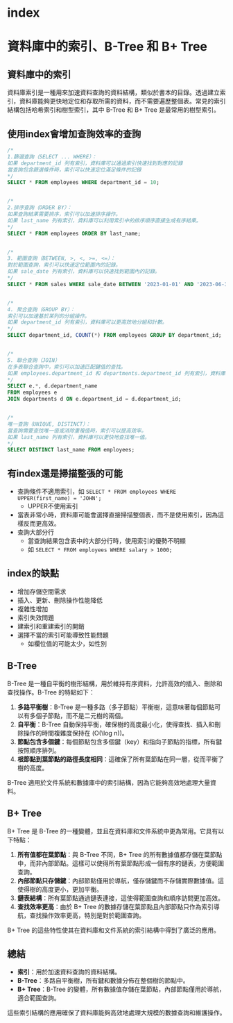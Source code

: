 # index

# 資料庫中的索引、B-Tree 和 B+ Tree

## 資料庫中的索引

資料庫索引是一種用來加速資料查詢的資料結構，類似於書本的目錄。透過建立索引，資料庫能夠更快地定位和存取所需的資料，而不需要遍歷整個表。常見的索引結構包括哈希索引和樹型索引，其中 B-Tree 和 B+ Tree 是最常用的樹型索引。

## 使用index會增加查詢效率的查詢
``` sql
/*
1.篩選查詢（SELECT ... WHERE）：
如果 department_id 列有索引，資料庫可以通過索引快速找到對應的記錄
當查詢包含篩選條件時，索引可以快速定位滿足條件的記錄
*/
SELECT * FROM employees WHERE department_id = 10;


/*
2.排序查詢（ORDER BY）：
如果查詢結果需要排序，索引可以加速排序操作。
如果 last_name 列有索引，資料庫可以利用索引中的排序順序直接生成有序結果。
*/
SELECT * FROM employees ORDER BY last_name;


/*
3. 範圍查詢（BETWEEN, >, <, >=, <=）：
對於範圍查詢，索引可以快速定位範圍內的記錄。
如果 sale_date 列有索引，資料庫可以快速找到範圍內的記錄。
*/
SELECT * FROM sales WHERE sale_date BETWEEN '2023-01-01' AND '2023-06-30';


/*
4. 聚合查詢（GROUP BY）：
索引可以加速基於某列的分組操作。
如果 department_id 列有索引，資料庫可以更高效地分組和計數。
*/
SELECT department_id, COUNT(*) FROM employees GROUP BY department_id;


/*
5. 聯合查詢（JOIN）
在多表聯合查詢中，索引可以加速匹配鍵值的查找。
如果 employees.department_id 和 departments.department_id 列有索引，資料庫可以更快地執行聯合操作。
*/
SELECT e.*, d.department_name 
FROM employees e
JOIN departments d ON e.department_id = d.department_id;


/*
唯一查詢（UNIQUE, DISTINCT）：
當查詢需要查找唯一值或消除重複值時，索引可以提高效率。
如果 last_name 列有索引，資料庫可以更快地查找唯一值。
*/
SELECT DISTINCT last_name FROM employees;

```

## 有index還是掃描整張的可能
* 查詢條件不適用索引，如 `SELECT * FROM employees WHERE UPPER(first_name) = 'JOHN';`
  * UPPER不使用索引
* 當表非常小時，資料庫可能會選擇直接掃描整個表，而不是使用索引，因為這樣反而更高效。
* 查詢大部分行
  * 當查詢結果包含表中的大部分行時，使用索引的優勢不明顯
  * 如 `SELECT * FROM employees WHERE salary > 1000;`


## index的缺點
* 增加存儲空間需求
* 插入、更新、刪除操作性能降低
* 複雜性增加
* 索引失效問題
* 建索引和重建索引的開銷
* 選擇不當的索引可能導致性能問題
  * 如欄位值的可能太少，如性別

## B-Tree

B-Tree 是一種自平衡的樹形結構，用於維持有序資料，允許高效的插入、刪除和查找操作。B-Tree 的特點如下：

1. **多路平衡樹**：B-Tree 是一種多路（多子節點）平衡樹，這意味著每個節點可以有多個子節點，而不是二元樹的兩個。
2. **自平衡**：B-Tree 自動保持平衡，確保樹的高度最小化，使得查找、插入和刪除操作的時間複雜度保持在 \(O(\log n)\)。
3. **節點包含多個鍵**：每個節點包含多個鍵（key）和指向子節點的指標，所有鍵按照順序排列。
4. **根節點到葉節點的路徑長度相同**：這確保了所有葉節點在同一層，從而平衡了樹的高度。

B-Tree 適用於文件系統和數據庫中的索引結構，因為它能夠高效地處理大量資料。

## B+ Tree

B+ Tree 是 B-Tree 的一種變體，並且在資料庫和文件系統中更為常用。它具有以下特點：

1. **所有值都在葉節點**：與 B-Tree 不同，B+ Tree 的所有數據值都存儲在葉節點中，而非內部節點。這樣可以使得所有葉節點形成一個有序的鏈表，方便範圍查詢。
2. **內部節點只存儲鍵**：內部節點僅用於導航，僅存儲鍵而不存儲實際數據值。這使得樹的高度更小，更加平衡。
3. **鏈表結構**：所有葉節點通過鏈表連接，這使得範圍查詢和順序訪問更加高效。
4. **查找效率更高**：由於 B+ Tree 的數據存儲在葉節點且內部節點只作為索引導航，查找操作效率更高，特別是對於範圍查詢。

B+ Tree 的這些特性使其在資料庫和文件系統的索引結構中得到了廣泛的應用。

## 總結

- **索引**：用於加速資料查詢的資料結構。
- **B-Tree**：多路自平衡樹，所有鍵和數據分佈在整個樹的節點中。
- **B+ Tree**：B-Tree 的變體，所有數據值存儲在葉節點，內部節點僅用於導航，適合範圍查詢。

這些索引結構的應用確保了資料庫能夠高效地處理大規模的數據查詢和維護操作。
